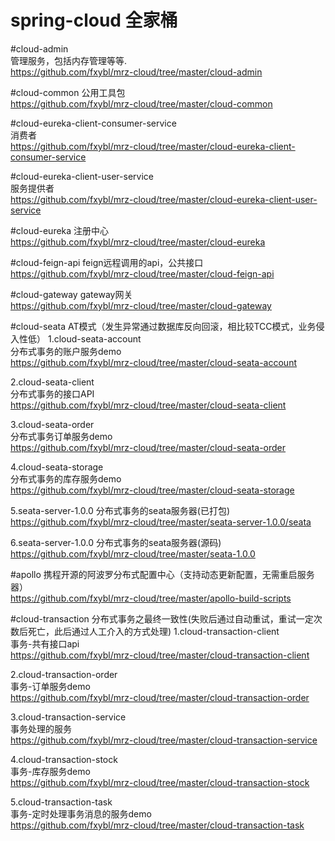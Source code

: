 # spring-cloud 全家桶

#cloud-admin  
管理服务，包括内存管理等等.   
https://github.com/fxybl/mrz-cloud/tree/master/cloud-admin   

#cloud-common
公用工具包   
https://github.com/fxybl/mrz-cloud/tree/master/cloud-common   

#cloud-eureka-client-consumer-service  
消费者  
https://github.com/fxybl/mrz-cloud/tree/master/cloud-eureka-client-consumer-service 

#cloud-eureka-client-user-service  
服务提供者  
https://github.com/fxybl/mrz-cloud/tree/master/cloud-eureka-client-user-service   

#cloud-eureka
注册中心   
https://github.com/fxybl/mrz-cloud/tree/master/cloud-eureka   

#cloud-feign-api
feign远程调用的api，公共接口  
https://github.com/fxybl/mrz-cloud/tree/master/cloud-feign-api   

#cloud-gateway
gateway网关  
https://github.com/fxybl/mrz-cloud/tree/master/cloud-gateway   


#cloud-seata AT模式（发生异常通过数据库反向回滚，相比较TCC模式，业务侵入性低）
1.cloud-seata-account  
分布式事务的账户服务demo  
https://github.com/fxybl/mrz-cloud/tree/master/cloud-seata-account   

2.cloud-seata-client  
分布式事务的接口API  
https://github.com/fxybl/mrz-cloud/tree/master/cloud-seata-client    

3.cloud-seata-order  
分布式事务订单服务demo   
https://github.com/fxybl/mrz-cloud/tree/master/cloud-seata-order   

4.cloud-seata-storage  
分布式事务的库存服务demo  
https://github.com/fxybl/mrz-cloud/tree/master/cloud-seata-storage   

5.seata-server-1.0.0
分布式事务的seata服务器(已打包)
https://github.com/fxybl/mrz-cloud/tree/master/seata-server-1.0.0/seata

6.seata-server-1.0.0
分布式事务的seata服务器(源码)
https://github.com/fxybl/mrz-cloud/tree/master/seata-1.0.0

#apollo
携程开源的阿波罗分布式配置中心（支持动态更新配置，无需重启服务器）  
https://github.com/fxybl/mrz-cloud/tree/master/apollo-build-scripts  


#cloud-transaction 分布式事务之最终一致性(失败后通过自动重试，重试一定次数后死亡，此后通过人工介入的方式处理)
1.cloud-transaction-client  
事务-共有接口api   
https://github.com/fxybl/mrz-cloud/tree/master/cloud-transaction-client   

2.cloud-transaction-order  
事务-订单服务demo   
https://github.com/fxybl/mrz-cloud/tree/master/cloud-transaction-order   

3.cloud-transaction-service  
事务处理的服务  
https://github.com/fxybl/mrz-cloud/tree/master/cloud-transaction-service   

4.cloud-transaction-stock  
事务-库存服务demo   
https://github.com/fxybl/mrz-cloud/tree/master/cloud-transaction-stock   

5.cloud-transaction-task  
事务-定时处理事务消息的服务demo   
https://github.com/fxybl/mrz-cloud/tree/master/cloud-transaction-task   







